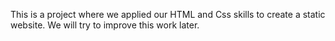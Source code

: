 This is a project where we applied our HTML and Css skills to create a static website.
We will try to improve this work later.
